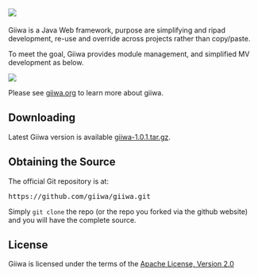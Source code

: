 <h1><img src="http://giiwa.org/images/giiwa.png"/></h1>
<p>Giiwa is a Java Web framework, purpose are simplifying and ripad development, re-use and override across projects rather than copy/paste.</p>
<p>To meet the goal, Giiwa provides module management, and simplified MV development as below.</p>
<p><img src="http://giiwa.org/docs/images/mv.png"/></p>

<p>Please see <a href="http://giiwa.org">giiwa.org</a> to learn more about giiwa.</p>

<h2>Downloading</h2>
<p>Latest Giiwa version is available <a href="http://giiwa.org/archive/giiwa-1.0.1.tar.gz">giiwa-1.0.1.tar.gz</a>.</p>

<h2>Obtaining the Source</h2>
<p>The official Git repository is at:</p>
<pre>https://github.com/giiwa/giiwa.git</pre>
<p>Simply <code>git clone</code> the repo (or the repo you forked via the github website) and you will have the complete source.</p>

<h2>License</h2>
<p>Giiwa is licensed under the terms of the <a href="http://www.apache.org/licenses/LICENSE-2.0.html">Apache License, Version 2.0</a></p>
